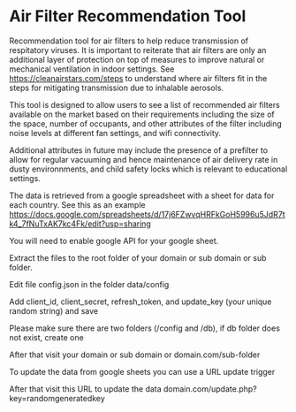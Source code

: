 # Air Filter Recommendation Tool
Recommendation tool for air filters to help reduce transmission of respitatory viruses. It is important to reiterate that air filters are only an additional layer of protection on top of measures to improve natural or mechanical ventilation in indoor settings. See https://cleanairstars.com/steps to understand where air filters fit in the steps for mitigating transmission due to inhalable aerosols.

This tool is designed to allow users to see a list of recommended air filters available on the market based on their requirements including the size of the space, number of occupants, and other attributes of the filter including noise levels at different fan settings, and wifi connectivity.  

Additional attributes in future may include the presence of a prefilter to allow for regular vacuuming and hence maintenance of air delivery rate in dusty environnments, and child safety locks which is relevant to educational settings.

The data is retrieved from a google spreadsheet with a sheet for data for each country.  See this as an example https://docs.google.com/spreadsheets/d/17j6FZwvqHRFkGoH5996u5JdR7tk4_7fNuTxAK7kc4Fk/edit?usp=sharing

You will need to enable google API for your google sheet.

Extract the files to the root folder of your domain or sub domain or sub folder.

Edit file config.json in the folder data/config

Add client_id, client_secret, refresh_token, and update_key (your unique random string) and save

Please make sure there are two folders (/config and /db), if db folder does not exist, create one

After that visit your domain or sub domain or domain.com/sub-folder

To update the data from google sheets you can use a URL update trigger

After that visit this URL to update the data domain.com/update.php?key=randomgeneratedkey
